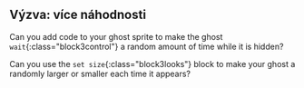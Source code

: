 ## Výzva: více náhodnosti

Can you add code to your ghost sprite to make the ghost `wait`{:class="block3control"} a random amount of time while it is hidden?

Can you use the `set size`{:class="block3looks"} block to make your ghost a randomly larger or smaller each time it appears?